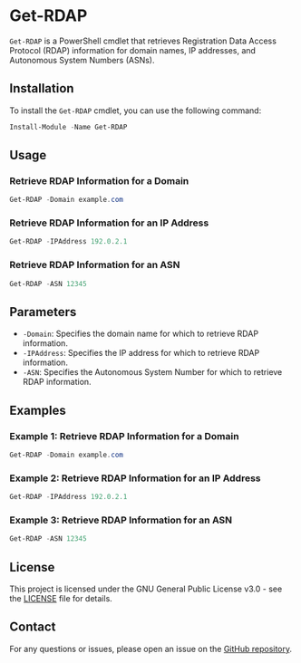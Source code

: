 # Get-RDAP

`Get-RDAP` is a PowerShell cmdlet that retrieves Registration Data Access Protocol (RDAP) information for domain names, IP addresses, and Autonomous System Numbers (ASNs).

## Installation

To install the `Get-RDAP` cmdlet, you can use the following command:

```powershell
Install-Module -Name Get-RDAP
```

## Usage

### Retrieve RDAP Information for a Domain

```powershell
Get-RDAP -Domain example.com
```

### Retrieve RDAP Information for an IP Address

```powershell
Get-RDAP -IPAddress 192.0.2.1
```

### Retrieve RDAP Information for an ASN

```powershell
Get-RDAP -ASN 12345
```

## Parameters

- `-Domain`: Specifies the domain name for which to retrieve RDAP information.
- `-IPAddress`: Specifies the IP address for which to retrieve RDAP information.
- `-ASN`: Specifies the Autonomous System Number for which to retrieve RDAP information.

## Examples

### Example 1: Retrieve RDAP Information for a Domain

```powershell
Get-RDAP -Domain example.com
```

### Example 2: Retrieve RDAP Information for an IP Address

```powershell
Get-RDAP -IPAddress 192.0.2.1
```

### Example 3: Retrieve RDAP Information for an ASN

```powershell
Get-RDAP -ASN 12345
```

## License

This project is licensed under the GNU General Public License v3.0 - see the [LICENSE](LICENSE) file for details.

## Contact

For any questions or issues, please open an issue on the [GitHub repository](https://github.com/RobBiddle/Get-RDAP).
